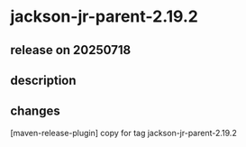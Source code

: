 # jackson-jr-parent-2.19.2

## release on 20250718

## description

## changes

[maven-release-plugin] copy for tag jackson-jr-parent-2.19.2

